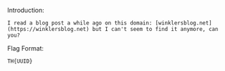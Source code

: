 Introduction:

```
I read a blog post a while ago on this domain: [winklersblog.net](https://winklersblog.net) but I can't seem to find it anymore, can you?

```

Flag Format:

```
TH{UUID}
```
